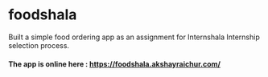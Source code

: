 # foodshala
Built a simple food ordering app as an assignment for Internshala Internship selection process. 

#### The app is online here : https://foodshala.akshayraichur.com/

